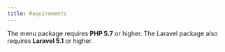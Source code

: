 ```yaml
---
title: Requirements
---
```


The menu package requires **PHP 5.7** or higher. The Laravel package also requires **Laravel 5.1** or higher.
